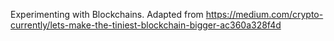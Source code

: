 Experimenting with Blockchains. Adapted from https://medium.com/crypto-currently/lets-make-the-tiniest-blockchain-bigger-ac360a328f4d